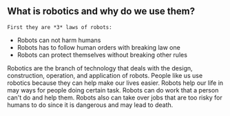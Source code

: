 ## What is robotics and why do we use them?
    First they are *3* laws of robots:
* Robots can not harm humans
* Robots has to follow human orders with breaking law one
* Robots can protect themselves without breaking other rules

Robotics are the branch of technology that deals with the design, construction, operation, and application of robots.
People like us use robotics because they can help make our lives easier. Robots help our life in may ways for people doing certain task. Robots can do work that a person can't do and help them.
Robots also can take over jobs that are too risky for humans to do since it is dangerous and may lead to death.